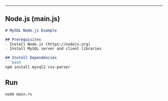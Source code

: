 
---

## Node.js (main.js)
```markdown
# MySQL Node.js Example

## Prerequisites
- Install Node.js (https://nodejs.org)
- Install MySQL server and client libraries

## Install Dependencies
```bash
npm install mysql2 csv-parser
```

## Run
```bash
node main.rs
```